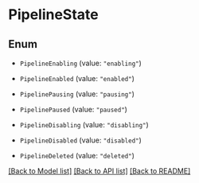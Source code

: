 # PipelineState

## Enum


* `PipelineEnabling` (value: `"enabling"`)

* `PipelineEnabled` (value: `"enabled"`)

* `PipelinePausing` (value: `"pausing"`)

* `PipelinePaused` (value: `"paused"`)

* `PipelineDisabling` (value: `"disabling"`)

* `PipelineDisabled` (value: `"disabled"`)

* `PipelineDeleted` (value: `"deleted"`)


[[Back to Model list]](../README.md#documentation-for-models) [[Back to API list]](../README.md#documentation-for-api-endpoints) [[Back to README]](../README.md)


